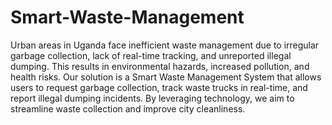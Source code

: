 # Smart-Waste-Management

Urban areas in Uganda face inefficient waste management due to irregular garbage collection, lack of real-time tracking, and unreported illegal dumping. This results in environmental hazards, increased pollution, and health risks. Our solution is a Smart Waste Management System that allows users to request garbage collection, track waste trucks in real-time, and report illegal dumping incidents. By leveraging technology, we aim to streamline waste collection and improve city cleanliness.
